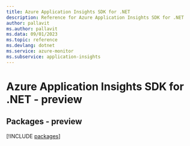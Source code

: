 ```yaml
---
title: Azure Application Insights SDK for .NET
description: Reference for Azure Application Insights SDK for .NET
author: pallavit
ms.author: pallavit
ms.data: 09/01/2023
ms.topic: reference
ms.devlang: dotnet
ms.service: azure-monitor
ms.subservice: application-insights
---
```

# Azure Application Insights SDK for .NET - preview
## Packages - preview
[!INCLUDE [packages](application-insights-index.md)]